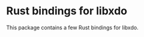 Rust bindings for libxdo
========================

This package contains a few Rust bindings for libxdo.
